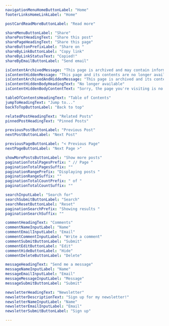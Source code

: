 ```yaml
---
navigationMenuHomeButtonLabel: "Home"
footerLinksHomeLinkLabel: "Home"

postCardReadMoreButtonLabel: "Read more"

shareMenuButtonLabel: "Share"
sharePostHeadingText: "Share this post"
sharePageHeadingText: "Share this page"
shareButtonPrefixLabel: "Share on "
shareByLinkButtonLabel: "Copy link"
shareByLinkStatusText: "Copied!"
shareByEmailButtonLabel: "Send email"

isContentArchivedMessage: "This page is archived and may contain information that is out of date"
isContentHiddenMessage: "This page and its contents are no longer available"
isContentArchivedAndHiddenMessage: "This page is archived and its contents are no longer available"
isContentHiddenBodyHeadingText: "No longer available"
isContentHiddenBodyContentText: "Sorry, the page you're visiting is no longer available."

tableOfContentsHeadingText: "Table of Contents"
jumpToHeadingText: "Jump to..."
backToTopButtonLabel: "Back to top"

relatedPostHeadingText: "Related Posts"
pinnedPostHeadingText: "Pinned Posts"

previousPostButtonLabel: "Previous Post"
nextPostButtonLabel: "Next Post"

previousPageButtonLabel: "< Previous Page"
nextPageButtonLabel: "Next Page >"

showMorePostsButtonLabel: "Show more posts"
paginationTotalPagesPrefix: " // Page "
paginationTotalPagesSuffix: ""
paginationRangePrefix: "Displaying posts "
paginationRangeSuffix: ""
paginationTotalCountPrefix: " of "
paginationTotalCountSuffix: ""

searchInputLabel: "Search for"
searchSubmitButtonLabel: "Search"
searchResetButtonLabel: "Reset"
paginationSearchPrefix: "Showing results "
paginationSearchSuffix: ""

commentHeadingText: "Comments"
commentNameInputLabel: "Name"
commentEmailInputLabel: "Email"
commentCommentInputLabel: "Write a comment"
commentSubmitButtonLabel: "Submit"
commentEditButtonLabel: "Edit"
commentHideButtonLabel: "Hide"
commentDeleteButtonLabel: "Delete"

messageHeadingText: "Send me a message"
messageNameInputLabel: "Name"
messageEmailInputLabel: "Email"
messageMessageInputLabel: "Message"
messageSubmitButtonLabel: "Submit"

newsletterHeadingText: "Newsletter"
newsletterDescriptionText: "Sign up for my newsletter!"
newsletterNameInputLabel: "Name"
newsletterEmailInputLabel: "Email"
newsletterSubmitButtonLabel: "Sign up"

---
```


